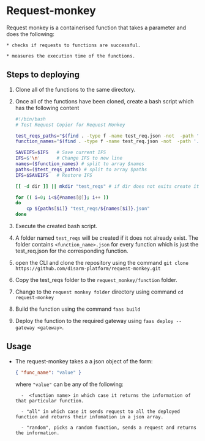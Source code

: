 # Request-monkey

Request monkey is a containerised function that takes a parameter and does the following:

    * checks if requests to functions are successful.

    * measures the execution time of the functions.

## Steps to deploying

1. Clone all of the functions to the same directory.

1. Once all of the functions have been cloned, create a bash script which has the following content

    ```bash
    #!/bin/bash
    # Test Request Copier for Request Monkey

    test_reqs_paths="$(find . -type f -name test_req.json -not  -path './**/build/*')" 
    function_names="$(find . -type f -name test_req.json -not  -path './**/build/*' | cut -c 3- | awk -F '/' '{print $1}')"

    SAVEIFS=$IFS   # Save current IFS
    IFS=$'\n'      # Change IFS to new line
    names=($function_names) # split to array $names
    paths=($test_reqs_paths) # split to array $paths
    IFS=$SAVEIFS   # Restore IFS

    [[ -d dir ]] || mkdir "test_reqs" # if dir does not exits create it

    for (( i=0; i<${#names[@]}; i++ ))
    do
        cp ${paths[$i]} "test_reqs/${names[$i]}.json"
    done
    ```

1. Execute the created bash script.

1. A folder named `test_reqs` will be created if it does not already exist. The folder contains `<function_name>.json` for every function which is just the test_req.json for the corresponding function.

1. open the CLI and clone the repository using the command `git clone https://github.com/disarm-platform/request-monkey.git`

1. Copy the test_reqs folder to the `request_monkey/function` folder. 

1. Change to the `request monkey folder` directory using command `cd request-monkey`

1. Build the function using the command `faas build`

1. Deploy the function to the required gateway using
`faas deploy --gateway <gateway>`.


## Usage

- The request-monkey takes a a json object of the form: 
    ```JSON
    { "func_name": "value" }
    ```
    where `"value"` can be any of the following:

        -  <function name> in which case it returns the information of that particular function.
        
        - "all" in which case it sends request to all the deployed  function and returns their infomation in a json array.

        - "random", picks a random function, sends a request and returns the information.
